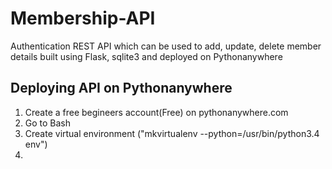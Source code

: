 # Membership-API
Authentication REST API which can be used to add, update, delete member details built using Flask, sqlite3 and deployed on Pythonanywhere 


## Deploying API on Pythonanywhere

1. Create a free begineers account(Free) on pythonanywhere.com
2. Go to Bash
3. Create virtual environment ("mkvirtualenv --python=/usr/bin/python3.4 env")
4. 
